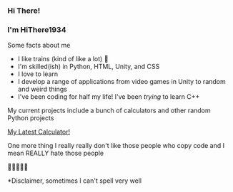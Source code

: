 ### Hi There!

### I'm HiThere1934

Some facts about me
  - I like trains (kind of like a lot) 🚂
  - I'm skilled(ish) in Python, HTML, Unity, and CSS
  - I love to learn
  - I develop a range of applications from video games in Unity to random and weird things
  - I've been coding for half my life!
 I've been *trying* to learn C++
 
 My current projects include a bunch of calculators and other random Python projects
 
<a href="https://replit.com/@HiThere1934/Pythagorean-Calculator#main.py">My Latest Calculator!</a>
 
 One more thing
 I really really don't like those people who copy code
 and I mean REALLY hate those people

🚂🚂🚂🚂🚂

*Disclaimer, sometimes I can't spell very well
